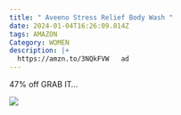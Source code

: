 ```yaml
---
title: " Aveeno Stress Relief Body Wash "
date: 2024-01-04T16:26:09.814Z
tags: AMAZON
Category: WOMEN
description: |+
  https://amzn.to/3NQkFVW   ad
---
```

47% off GRAB IT…<!--StartFragment-->

![](https://m.media-amazon.com/images/I/61y2YsfnmTL._SL1500_.jpg)

<!--EndFragment-->
